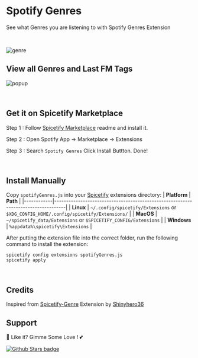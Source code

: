 # Spotify Genres

See what Genres you are listening to with Spotify Genres Extension

<br />

![genre](https://raw.githubusercontent.com/Tetrax-10/Spicetify-Extensions/master/Spotify-Genres/genre.png)

## View all Genres and Last FM Tags

![popup](https://raw.githubusercontent.com/Tetrax-10/Spicetify-Extensions/master/Spotify-Genres/popup.png)

<br />

## Get it on Spicetify Marketplace

Step 1 : Follow [Spicetify Marketplace](https://github.com/spicetify/spicetify-marketplace) readme and install it.

Step 2 : Open Spotify App -> Marketplace -> Extensions

Step 3 : Search `Spotify Genres` Click Install Buttton. Done!

<br />

## Install Manually

Copy `spotifyGenres.js` into your [Spicetify](https://github.com/spicetify/spicetify-cli) extensions directory:
| **Platform** | **Path** |
|------------|-----------------------------------------------------------------------------------|
| **Linux** | `~/.config/spicetify/Extensions` or `$XDG_CONFIG_HOME/.config/spicetify/Extensions/` |
| **MacOS** | `~/spicetify_data/Extensions` or `$SPICETIFY_CONFIG/Extensions` |
| **Windows** | `%appdata%\spicetify\Extensions` |

After putting the extension file into the correct folder, run the following command to install the extension:

```
spicetify config extensions spotifyGenres.js
spicetify apply
```

<br />

## Credits

Inspired from [Spicetify-Genre](https://github.com/Shinyhero36/Spicetify-Genre) Extension by [Shinyhero36](https://github.com/Shinyhero36)

## Support

🌟 Like it? Gimme Some Love ! 💕

[![Github Stars badge](https://img.shields.io/github/stars/Tetrax-10/Spicetify-Extensions?logo=github&style=social)](https://github.com/Tetrax-10/Spicetify-Extensions)
